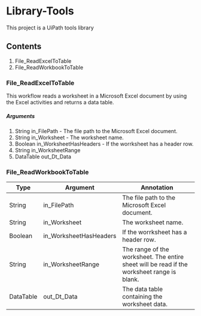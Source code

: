 # Library-Tools

This project is a UiPath tools library

## Contents
1. File_ReadExcelToTable
1. File_ReadWorkbookToTable

### File_ReadExcelToTable
This workflow reads a worksheet in a Microsoft Excel document by using the Excel activities and returns a data table.

##### Arguments
1. String in_FilePath - The file path to the Microsoft Excel document.
2. String in_Worksheet - The worksheet name.
3. Boolean in_WorksheetHasHeaders - If the worrksheet has a header row.
4. String in_WorksheetRange
5. DataTable out_Dt_Data

### File_ReadWorkbookToTable

| Type | Argument | Annotation |
| -------- | ------- | ------- |
| String | in_FilePath | The file path to the Microsoft Excel document. |
| String | in_Worksheet | The worksheet name. |
| Boolean | in_WorksheetHasHeaders | If the worrksheet has a header row. |
| String | in_WorksheetRange | The range of the worksheet.  The entire sheet will be read if the worksheet range is blank.
| DataTable | out_Dt_Data | The data table containing the worksheet data.